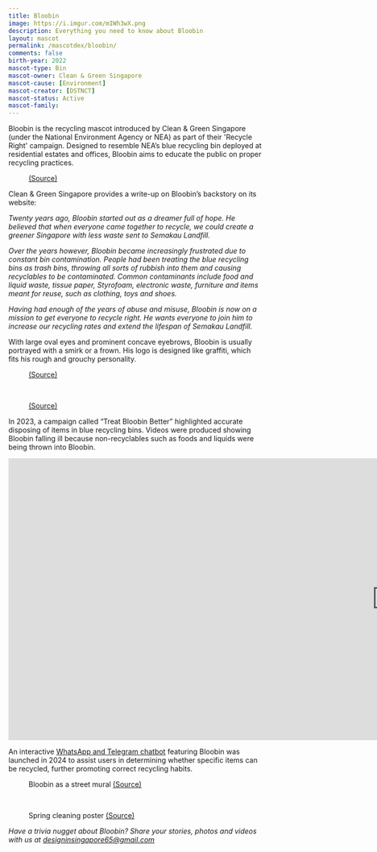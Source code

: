 ```yaml
---
title: Bloobin
image: https://i.imgur.com/mIWh3wX.png
description: Everything you need to know about Bloobin
layout: mascot
permalink: /mascotdex/bloobin/
comments: false
birth-year: 2022
mascot-type: Bin
mascot-owner: Clean & Green Singapore
mascot-cause: [Environment]
mascot-creator: [DSTNCT]
mascot-status: Active
mascot-family: 
---
```


Bloobin is the recycling mascot introduced by Clean & Green Singapore (under the National Environment Agency or NEA) as part of their 'Recycle Right' campaign. Designed to resemble NEA’s blue recycling bin deployed at residential estates and offices, Bloobin aims to educate the public on proper recycling practices.

<figure>
<img src="https://i.imgur.com/4LB9Aon.png" alt="">
<figcaption><a href="https://www.nea.gov.sg/docs/default-source/cgs/bloobin-character-guide_final.pdf" target="_blank">(Source)</a></figcaption>
</figure>

Clean & Green Singapore provides a write-up on Bloobin’s backstory on its website:

<i>Twenty years ago, Bloobin started out as a dreamer full of hope. He believed that when everyone came together to recycle, we could create a greener Singapore with less waste sent to Semakau Landfill.

Over the years however, Bloobin became increasingly frustrated due to constant bin contamination. People had been treating the blue recycling bins as trash bins, throwing all sorts of rubbish into them and causing recyclables to be contaminated. Common contaminants include food and liquid waste, tissue paper, Styrofoam, electronic waste, furniture and items meant for reuse, such as clothing, toys and shoes.

Having had enough of the years of abuse and misuse, Bloobin is now on a mission to get everyone to recycle right. He wants everyone to join him to increase our recycling rates and extend the lifespan of Semakau Landfill.</i>

With large oval eyes and prominent concave eyebrows, Bloobin is usually portrayed with a smirk or a frown. His logo is designed like graffiti, which fits his rough and grouchy personality.

 
 <figure>
<img src="https://i.imgur.com/5bFNK1v.png" alt="">
<figcaption><a href="https://www.nea.gov.sg/docs/default-source/cgs/bloobin-character-guide_final.pdf" target="_blank">(Source)</a></figcaption>
</figure>

<br>

<figure>
<img src="https://i.imgur.com/K96TmwH.png" alt="">
<figcaption><a href="https://www.nea.gov.sg/docs/default-source/cgs/bloobin-character-guide_final.pdf" target="_blank">(Source)</a></figcaption>
</figure>

In 2023, a campaign called “Treat Bloobin Better” highlighted accurate disposing of items in blue recycling bins. Videos were produced showing Bloobin falling ill because non-recyclables such as foods and liquids were being thrown into Bloobin. 

<div class="video-responsive"><iframe width="1524" height="560" src="https://www.youtube.com/embed/JDApFn-yNgU?list=PLYekcPPnJa8a9RcOnlt-fAgJrxPwLmKg9" title="Treat Bloobin Better" frameborder="0" allow="accelerometer; autoplay; clipboard-write; encrypted-media; gyroscope; picture-in-picture; web-share" referrerpolicy="strict-origin-when-cross-origin" allowfullscreen></iframe></div>

An interactive <a href="https://www.cgs.gov.sg/recycleright/check-my-item/" target="_blank">WhatsApp and Telegram chatbot</a> featuring Bloobin was launched in 2024 to assist users in determining whether specific items can be recycled, further promoting correct recycling habits. 

 <figure>
<img src="https://i.imgur.com/akIA5cs.jpg" alt="">
<figcaption>Bloobin as a street mural <a href="https://www.straitstimes.com/singapore/environment/recycling-bins-to-be-given-to-each-household-to-raise-domestic-recycling-rate" target="_blank">(Source)</a></figcaption>
</figure>

<br>

<figure>
<img src="https://i.imgur.com/YiWgP43.jpg" alt="">
<figcaption>Spring cleaning poster <a href="https://www.cgs.gov.sg/recycleright/resources" target="_blank">(Source)</a></figcaption>
</figure>

<i>Have a trivia nugget about Bloobin? Share your stories, photos and videos with us at designinsingapore65@gmail.com</i>
